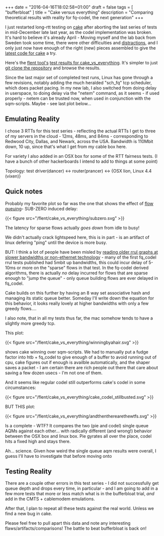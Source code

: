 +++
date = "2016-04-16T18:02:58+01:00"
draft = false
tags = [ "bufferbloat" ]
title = "Cake versus everything"
description = "Comparing theoretical results with reality for fq-codel, the next generation"
+++

I just restarted long-rtt testing on
[cake](http://www.bufferbloat.net/projects/codel/wiki/CakeTechnical)
after aborting the last series of tests in mid-December late last year, as the codel implementation was broken. It's hard to believe it's already April - Moving myself and the lab back from Sweden took some time, there were other difficulties and [distractions](/tags/wifi), and I only just now have enough of the right (new) pieces assembled to give the [latest code for cake](https://github.com/dtaht/sch_cake) a try.

Here's the [flent tool's](https://flent.org) [test results for cake_vs_everything](/flent/cake_vs_everything). It's simpler to just [git clone the repository](https://github.com/dtaht/blog-cerowrt) and browse the results.

Since the last major set of completed test runs, Linux has gone through
a few revisions, notably adding the much heralded "sch_fq" tcp scheduler,
which does packet pacing. In my new lab, I also switched from doing delay in userspace, to doing delay via the "netem" command, as it seems - if used properly -
netem can be trusted now, when used in conjunction with the sqm-scripts. Maybe - see last plot below...

## Emulating Reality

I chose 3 RTTs for this test series - reflecting the actual RTTs I get to
three of my servers in the cloud - 12ms, 48ms, and 84ms - corresponding to Redwood City, Dallas, and Newark, across the USA. Bandwidth is 110Mbit down, 10 up, since that's what I get from my cable box here.

For variety I also added in an OSX box for some of the RTT fairness tests.  (I have a bunch of other hackerboards I intend to add to things at some point)

Topology: test driver(dancer) <-> router(prancer) <-> {OSX lion, Linux 4.4 (vixen)}

## Quick notes

Probably my favorite plot so far was the one that shows the effect of
[flow queuing](https://tools.ietf.org/html/draft-ietf-aqm-fq-codel-06)-
SUB-ZERO induced delay:

{{< figure src="/flent/cake_vs_everything/subzero.svg" >}}

The latency for sparse flows actually *goes down* from idle to busy!

We didn't actually crack lightspeed here, this is in part - is an
artifact of linux defering "ping" until the device is more busy.

BUT: I think a lot of people have been misled by [reading older rrul
graphs at slower bandwidths or non-ethernet technology](http://burntchrome.blogspot.com/2014/08/new-comcast-speeds-new-cerowrt-sqm.html) - many of the first fq_codel rrul tests
published had 5mbit up bandwidths, this could incur delay of 5-10ms or
more on the "sparse" flows in that test. In the fq-codel derived algorithms, there is actually *no* delay incurred for flows that are sparse enough to "jump
the queue" - only queue building flows are ever delayed in fq_codel.

Cake builds on this further by having an 8 way set associative hash and
managing its static queue better. Someday I'll write down the equation for this behavior, it looks really lovely at higher bandwidths with only a few
greedy flows....

I also note, that in all my tests thus far, the mac somehow tends to
have a slightly more greedy tcp.

This plot:

{{< figure src="/flent/cake_vs_everything/winningbyahair.svg" >}}

shows cake winning over sqm-scripts. We had to manually put a fudge factor
into htb + fq_codel to give enough of a buffer to avoid running out of cpu,
cake figures out if enough is availble automatically, and the shaper
saves a packet - I am certain there are rich people out there that care
about saving a few dozen usecs - I'm not one of them.

And it seems like regular codel still outperforms cake's codel in some
circumstances:

{{< figure src="/flent/cake_vs_everything/cake_codel_stillbusted.svg" >}}

BUT THIS plot:

{{< figure src="/flent/cake_vs_everything/andthentherearethewtfs.svg" >}}

Is a complete - WTF? It compares the two (pie and codel) single queue
AQMs against each other... with radically different (and wrong!)
behavior between the OSX box and linux box. Pie gyrates all over the
place, codel hits a fixed high and stays there.

Ah... science. Given how weird the single queue aqm results were
overall, I guess I'll have to investigate that before moving onto

## Testing Reality

There are a couple other errors in this test series - I did not successfully get
queue depth and drops every time, in particular - and I am going to add
in a few more tests that more or less match what is in the bufferbloat
trial, *and* add in the CMTS + cablemodem emulations.

After that, I plan to repeat all these tests against
the real world. Unless we find a new bug in cake.

Please feel free to pull apart this data and note any
interesting flaws/artifacts/comparisons! The battle to beat bufferbloat
is back on!

